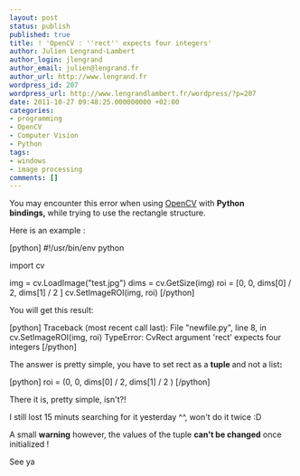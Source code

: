 ```yaml
---
layout: post
status: publish
published: true
title: ! 'OpenCV : ''rect'' expects four integers'
author: Julien Lengrand-Lambert
author_login: jlengrand
author_email: julien@lengrand.fr
author_url: http://www.lengrand.fr
wordpress_id: 207
wordpress_url: http://www.lengrandlambert.fr/wordpress/?p=207
date: 2011-10-27 09:48:25.000000000 +02:00
categories:
- programming
- OpenCV
- Computer Vision
- Python
tags:
- windows
- image processing
comments: []
---
```

You may encounter this error when using <a title="opencv" href="http://opencv.willowgarage.com/wiki/" target="_blank">OpenCV</a> with <strong>Python bindings, </strong>while trying to use the rectangle structure.

Here is an example :

[python]
#!/usr/bin/env python

import cv

img = cv.LoadImage("test.jpg")
dims = cv.GetSize(img)
roi = [0, 0, dims[0] / 2, dims[1] / 2 ]
cv.SetImageROI(img, roi)
[/python]

You will get this result:

[python]
Traceback (most recent call last):
  File "newfile.py", line 8, in <module>
    cv.SetImageROI(img, roi)
TypeError: CvRect argument 'rect' expects four integers
[/python]

The answer is pretty simple, you have to set rect as a <strong>tuple </strong>and not a list<strong>:</strong>

[python]
roi = (0, 0, dims[0] / 2, dims[1] / 2 )
[/python]

There it is, pretty simple, isn't?!

I still lost 15 minuts searching for it yesterday ^^, won't do it twice :D

A small <strong>warning</strong> however, the values of the tuple <strong>can't be changed</strong> once initialized !

See ya
